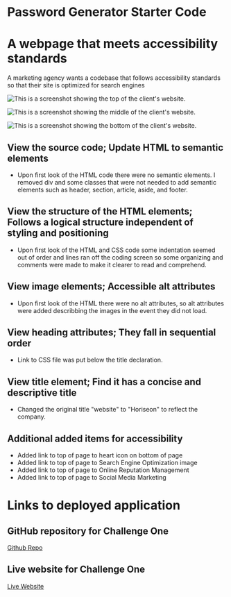 # Password Generator Starter Code
# A webpage that meets accessibility standards

A marketing agency wants a codebase that follows accessibility standards so that their site is optimized for search engines

![This is a screenshot showing the top of the client's website.](./assets/images/Top.png)

![This is a screenshot showing the middle of the client's website.](./assets/images/Middle.png)

![This is a screenshot showing the bottom of the client's website.](./assets/images/Bottom.png)

## View the source code; Update HTML to semantic elements

* Upon first look of the HTML code there were no semantic elements. I removed div and some classes that were not needed to add semantic 
elements such as header, section, article, aside, and footer.

## View the structure of the HTML elements; Follows a logical structure independent of styling and positioning

* Upon first look of the HTML and CSS code some indentation seemed out of order and lines ran off the coding screen so some organizing 
and comments were made to make it clearer to read and comprehend.

## View image elements; Accessible alt attributes

* Upon first look of the HTML there were no alt attributes, so alt attributes were added describbing the images in the event they did not load.


## View heading attributes; They fall in sequential order

* Link to CSS file was put below the title declaration.

## View title element; Find it has a concise and descriptive title

* Changed the original title "website" to "Horiseon" to reflect the company.

## Additional added items for accessibility

* Added link to top of page to heart icon on bottom of page
* Added link to top of page to Search Engine Optimization image
* Added link to top of page to Online Reputation Management
* Added link to top of page to Social Media Marketing

# Links to deployed application

## GitHub repository for Challenge One
[Github Repo](https://github.com/Quaz711/Module-One.git)


## Live website for Challenge One
[Live Website](https://quaz711.github.io/Module-One/)